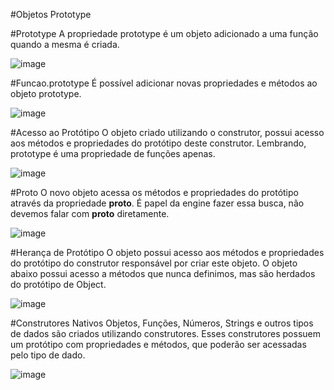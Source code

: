 #Objetos
Prototype

#Prototype
A propriedade prototype é um objeto adicionado a uma função quando a mesma é criada.

![image](https://github.com/user-attachments/assets/fe99a2e5-72fb-40d5-ade2-f4766db35d74)



#Funcao.prototype
É possível adicionar novas propriedades e métodos ao objeto prototype.

![image](https://github.com/user-attachments/assets/419dcecb-dc59-465b-b6af-0e694c05670a)


#Acesso ao Protótipo
O objeto criado utilizando o construtor, possui acesso aos métodos e propriedades do protótipo deste construtor. Lembrando, prototype é uma propriedade de funções apenas.

![image](https://github.com/user-attachments/assets/7feb6312-e7e6-495e-9de0-54d117f07562)


#Proto
O novo objeto acessa os métodos e propriedades do protótipo através da propriedade __proto__. É papel da engine fazer essa busca, não devemos falar com __proto__ diretamente.

![image](https://github.com/user-attachments/assets/5b9e3160-95e9-46e1-8f82-b9d4159d0a11)

#Herança de Protótipo
O objeto possui acesso aos métodos e propriedades do protótipo do construtor responsável por criar este objeto. O objeto abaixo possui acesso a métodos que nunca definimos, mas são herdados do protótipo de Object.

![image](https://github.com/user-attachments/assets/fd53c094-bb7b-449d-9e53-0c603764d569)


#Construtores Nativos
Objetos, Funções, Números, Strings e outros tipos de dados são criados utilizando construtores. Esses construtores possuem um protótipo com propriedades e métodos, que poderão ser acessadas pelo tipo de dado.

![image](https://github.com/user-attachments/assets/a01dc72a-35ee-49b3-aff0-bea178555b83)

